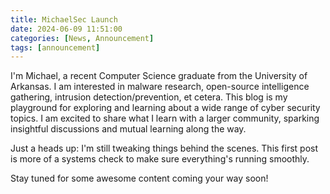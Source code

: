 ```yaml
---
title: MichaelSec Launch
date: 2024-06-09 11:51:00
categories: [News, Announcement]
tags: [announcement]
---
```


I'm Michael, a recent Computer Science graduate from the University of Arkansas. I am interested in malware research, open-source intelligence gathering, intrusion detection/prevention, et cetera. This blog is my playground for exploring and learning about a wide range of cyber security topics. I am excited to share what I learn with a larger community, sparking insightful discussions and mutual learning along the way.

Just a heads up: I'm still tweaking things behind the scenes. This first post is more of a systems check to make sure everything's running smoothly.

Stay tuned for some awesome content coming your way soon!
